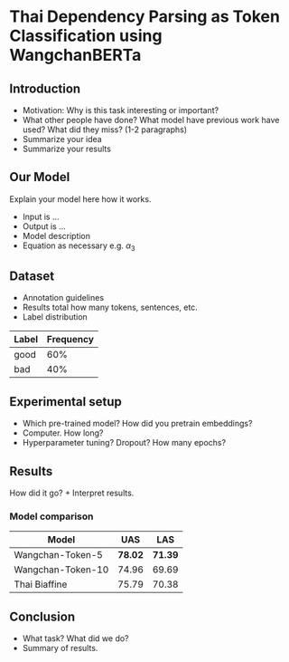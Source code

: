 # Thai Dependency Parsing as Token Classification using WangchanBERTa

## Introduction
- Motivation: Why is this task interesting or important?
- What other people have done? What model have previous work have used? What did they miss?  (1-2 paragraphs)
- Summarize your idea
- Summarize your results

## Our Model
Explain your model here how it works.

- Input is ...
- Output is ...
- Model description
- Equation as necessary e.g. $\alpha_3$

## Dataset
- Annotation guidelines
- Results total how many tokens, sentences, etc.
- Label distribution

| Label | Frequency |
|-------|-----------|
|  good |    60%    |
|  bad  |    40%    |

## Experimental setup
- Which pre-trained model? How did you pretrain embeddings?
- Computer. How long?
- Hyperparameter tuning? Dropout? How many epochs?

## Results
How did it go?  + Interpret results.

### Model comparison
|      Model      |   UAS   |   LAS   |
|-----------------|---------|---------|
|Wangchan-Token-5 |**78.02**|**71.39**|
|Wangchan-Token-10|  74.96  |  69.69  |
|Thai Biaffine    |  75.79  |  70.38  |

## Conclusion
- What task? What did we do?
- Summary of results.